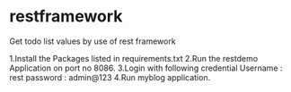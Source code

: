 # restframework
Get todo list values by use of rest framework

1.Install the Packages listed in requirements.txt 
2.Run the restdemo Application on port no 8086.
3.Login with following credential
	Username : rest
	password : admin@123
4.Run myblog application.

